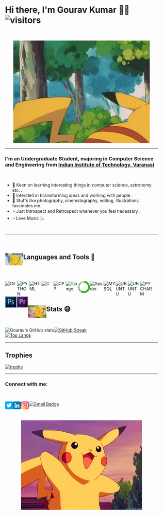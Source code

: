 # Hi there, I'm Gourav Kumar 👋🙃 ![visitors](https://visitor-badge.glitch.me/badge?page_id=Gourav-Kr&left_color=e63946&right_color=green) 
<br>
<p align="center">
  <img aligh="center" src="https://github.com/Gourav-Kr/Gourav-Kr/blob/main/Img/giphy%20(1).gif" width="450px">
</p>

---

### I'm an Undergraduate Student, majoring in Computer Science and Engineering from  <a href="/https://www.iitbhu.ac.in/"> <b>Indian Institute of Technology</b>, Varanasi</a> 
<br>

- 🌱  Keen on learning interesting things in computer science, astronomy etc. .
- 👯  Intersted in brainstorming ideas and working with people .
- 📸  Stuffs like photography, cinematography, editing, Illustrations fascinates me.
- ⚡  Just Introspect and Retrospect whenever you feel necessary .
- 🎶  Love Music :).
<br>

---

<br>

## Languages and Tools 🧰  <img align="left" alt="Git" width="60px" src="https://github.com/Gourav-Kr/Gourav-Kr/blob/main/Img/hello%20pika.gif" /> 

<br><br>

[<img align="left" alt="Git" width="40px" src="https://github.com/sahilsingh2402/sahilsingh2402/blob/main/files_ss2402/git.svg" />](https://git-scm.com/)

[<img align="left" alt="PYTHON" width="40px" src="https://github.com/sahilsingh2402/sahilsingh2402/blob/main/files_ss2402/python.svg" />](https://www.python.org/)

[<img align="left" alt="HTML" width="40px" src="https://github.com/sahilsingh2402/sahilsingh2402/blob/main/files_ss2402/html.svg" />](https://html.com/)

[<img align="left" alt="C" width="40px" src="https://github.com/sahilsingh2402/sahilsingh2402/blob/main/files_ss2402/c-original.svg" />](https://www.cprogramming.com/)

[<img align="left" alt="CPP" width="40px" src="https://github.com/sahilsingh2402/sahilsingh2402/blob/main/files_ss2402/cpp.svg" />](https://www.cplusplus.com/)

[<img align="left" alt="Django" width="40px" src="https://github.com/sahilsingh2402/sahilsingh2402/blob/main/files_ss2402/django.svg" />](https://www.djangoproject.com/)

[<img align="left" alt="Anaconda" width="40px" src="Img/PngItem_2413401.png" />](https://www.anaconda.com/)

[<img align="left" alt="Spyder" width="45px" src="https://github.com/sahilsingh2402/sahilsingh2402/blob/main/files_ss2402/spyder.png" />](https://www.spyder-ide.org/)

[<img align="left" alt="MYSQL" width="40px" src="https://github.com/sahilsingh2402/sahilsingh2402/blob/main/files_ss2402/mysql.svg" />](https://www.mysql.com/)

[<img align="left" alt="UBUNTU" width="40px" src="https://github.com/sahilsingh2402/sahilsingh2402/blob/main/files_ss2402/ubuntu.svg" />](https://ubuntu.com/)

[<img align="left" alt="UBUNTU" width="40px" src="https://cdn.worldvectorlogo.com/logos/sass-1.svg" />](https://sass-lang.com/)

[<img align="left" alt="PYCHARM" width="40px" src="https://github.com/sahilsingh2402/sahilsingh2402/blob/main/files_ss2402/pycharm.svg" />](https://www.jetbrains.com/pycharm/)

[<img align="left" alt="Photoshop" width="38px" src="Img/ps.png" />](https://www.adobe.com/in/products/photoshop.html?sdid=SGDJMMG3&mv=search&ef_id=CjwKCAjwzaSLBhBJEiwAJSRoko8EzRE7u3uFEuAM7wVp9HO3rXznpJLDyg1hMlIcIb-e2OirJbM7KxoCVPoQAvD_BwE:G:s&s_kwcid=AL!3085!3!444587836691!e!!g!!photoshop!221441588!17534749028&gclid=CjwKCAjwzaSLBhBJEiwAJSRoko8EzRE7u3uFEuAM7wVp9HO3rXznpJLDyg1hMlIcIb-e2OirJbM7KxoCVPoQAvD_BwE)

[<img align="left" alt="PYCHARM" width="38px" src="Img/PngItem_4466212.png" />](https://www.adobe.com/in/products/premiere.html?sdid=STLMM87Z&mv=search&ef_id=CjwKCAjwk6-LBhBZEiwAOUUDpwj1_qXBMpdUHf0qQcu2HRqggh32TUL1WtzS3e9uK_51DQgJ2CpqrRoC6osQAvD_BwE:G:s&s_kwcid=AL!3085!3!473191824150!e!!g!!premiere%20pro!221167988!17525565668&gclid=CjwKCAjwk6-LBhBZEiwAOUUDpwj1_qXBMpdUHf0qQcu2HRqggh32TUL1WtzS3e9uK_51DQgJ2CpqrRoC6osQAvD_BwE)



<br>
<br>

<br>

## Stats 😅  <img align="left" alt="Git" width="60px" src="https://github.com/Gourav-Kr/Gourav-Kr/blob/main/Img/giphy.gif" /> <br>

<!-- <img align="center" src="https://github.com/Gourav-Kr/Gourav-Kr/blob/main/Img/giphy.gif" width="90px"> -->
<br>

![Gourav's GitHub stats](https://github-readme-stats.vercel.app/api?username=Gourav-Kr&count_private=true&theme=chartreuse-dark&show_icons=true&line_height=30px)[![GitHub Streak](https://github-readme-streak-stats.herokuapp.com?user=Gourav-Kr&theme=github-dark&date_format=M%20j%5B%2C%20Y%5D&border=DDDDDD)](https://git.io/streak-stats)
<br>
[![Top Langs](https://github-readme-stats.vercel.app/api/top-langs/?username=Gourav-Kr&layout=compact&theme=chartreuse-dark&show_icons=true&line_height=40px&card_width=445px)](https://github.com/anuraghazra/github-readme-stats)


---

## Trophies

[![trophy](https://github-profile-trophy.vercel.app/?username=Gourav-kr&column=4&theme=darkhub&margin-w=10&margin-h=10)](https://github.com/Gourav-Kr/github-profile-trophy)

---

### Connect with me:

<br>

[![Gmail Badge](https://img.shields.io/badge/-gouravcoc667@gmail.com-c14438?style=flat-square&logo=Gmail&logoColor=white&link=mailto:gouravcoc667@gmail.com)](mailto:gouravcoc667@gmail.com)
[<img align="left" alt="gk | Twitter" width="26px" src="https://github.com/Gourav-Kr/Gourav-Kr/blob/main/Img/twitter.png" />](https://twitter.com/Gourav_in_lko)
[<img align="left" alt="gk | LinkedIn" width="26px" src="https://github.com/Gourav-Kr/Gourav-Kr/blob/main/Img/linkedin.png" />](https://www.linkedin.com/public-profile/settings?trk=d_flagship3_profile_self_view_public_profile&lipi=urn%3Ali%3Apage%3Ad_flagship3_profile_self_edit_contact_info%3BfjJab5P8TuScFfpTKKLuRw%3D%3D)
[<img align="left" alt="GK | Instagram" width="26px" src="https://github.com/Gourav-Kr/Gourav-Kr/blob/main/Img/instagram.png" />](https://www.instagram.com/itz_gk_gourav?r=nametag)

<br>

<p align="center">
  <img aligh="center" src="https://github.com/Gourav-Kr/Gourav-Kr/blob/main/Img/giphy.webp" width="400px">
</p>


